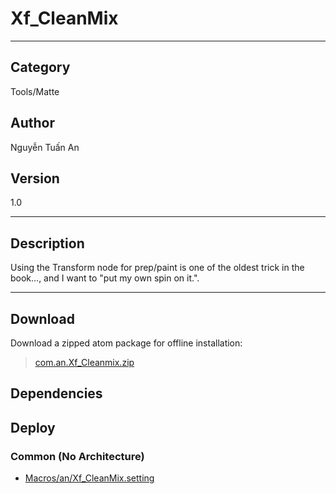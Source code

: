 # Xf_CleanMix
___

## Category
Tools/Matte

## Author
Nguyễn Tuấn An

## Version
1.0

___

## Description
<p>Using the Transform node for prep/paint is one of the oldest trick in the book..., and I want to "put my own spin on it.".</p>

___

## Download

Download a zipped atom package for offline installation:
> [com.an.Xf_Cleanmix.zip](https://gitlab.com/WeSuckLess/Reactor/-/archive/master/Reactor-master.zip?path=Atoms/com.an.Xf_Cleanmix)  

## Dependencies

## Deploy

### Common (No Architecture)

<ul>
<li><a href="https://gitlab.com/WeSuckLess/Reactor/-/blob/master/Atoms/com.an.Xf_Cleanmix/Macros/an/Xf_CleanMix.setting?ref_type=heads">Macros/an/Xf_CleanMix.setting</a></li>
</ul>
